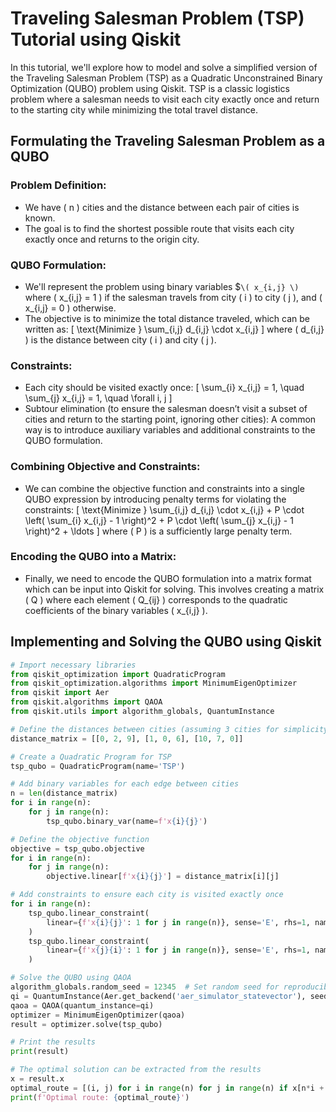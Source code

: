 # Traveling Salesman Problem (TSP) Tutorial using Qiskit

In this tutorial, we'll explore how to model and solve a simplified version of the Traveling Salesman Problem (TSP) as a Quadratic Unconstrained Binary Optimization (QUBO) problem using Qiskit. TSP is a classic logistics problem where a salesman needs to visit each city exactly once and return to the starting city while minimizing the total travel distance.

## Formulating the Traveling Salesman Problem as a QUBO

### Problem Definition:
- We have \( n \) cities and the distance between each pair of cities is known.
- The goal is to find the shortest possible route that visits each city exactly once and returns to the origin city.

### QUBO Formulation:
- We'll represent the problem using binary variables $`\( x_{i,j} \)` where \( x_{i,j} = 1 \) if the salesman travels from city \( i \) to city \( j \), and \( x_{i,j} = 0 \) otherwise.
- The objective is to minimize the total distance traveled, which can be written as:
\[ \text{Minimize } \sum_{i,j} d_{i,j} \cdot x_{i,j} \]
where \( d_{i,j} \) is the distance between city \( i \) and city \( j \).

### Constraints:
- Each city should be visited exactly once:
\[ \sum_{i} x_{i,j} = 1, \quad \sum_{j} x_{i,j} = 1, \quad \forall i, j \]
- Subtour elimination (to ensure the salesman doesn’t visit a subset of cities and return to the starting point, ignoring other cities): A common way is to introduce auxiliary variables and additional constraints to the QUBO formulation.

### Combining Objective and Constraints:
- We can combine the objective function and constraints into a single QUBO expression by introducing penalty terms for violating the constraints:
\[ \text{Minimize } \sum_{i,j} d_{i,j} \cdot x_{i,j} + P \cdot \left( \sum_{i} x_{i,j} - 1 \right)^2 + P \cdot \left( \sum_{j} x_{i,j} - 1 \right)^2 + \ldots \]
where \( P \) is a sufficiently large penalty term.

### Encoding the QUBO into a Matrix:
- Finally, we need to encode the QUBO formulation into a matrix format which can be input into Qiskit for solving. This involves creating a matrix \( Q \) where each element \( Q_{ij} \) corresponds to the quadratic coefficients of the binary variables \( x_{i,j} \).

## Implementing and Solving the QUBO using Qiskit

```python
# Import necessary libraries
from qiskit_optimization import QuadraticProgram
from qiskit_optimization.algorithms import MinimumEigenOptimizer
from qiskit import Aer
from qiskit.algorithms import QAOA
from qiskit.utils import algorithm_globals, QuantumInstance

# Define the distances between cities (assuming 3 cities for simplicity)
distance_matrix = [[0, 2, 9], [1, 0, 6], [10, 7, 0]]

# Create a Quadratic Program for TSP
tsp_qubo = QuadraticProgram(name='TSP')

# Add binary variables for each edge between cities
n = len(distance_matrix)
for i in range(n):
    for j in range(n):
        tsp_qubo.binary_var(name=f'x{i}{j}')

# Define the objective function
objective = tsp_qubo.objective
for i in range(n):
    for j in range(n):
        objective.linear[f'x{i}{j}'] = distance_matrix[i][j]

# Add constraints to ensure each city is visited exactly once
for i in range(n):
    tsp_qubo.linear_constraint(
        linear={f'x{i}{j}': 1 for j in range(n)}, sense='E', rhs=1, name=f'visit_city{i}_once'
    )
    tsp_qubo.linear_constraint(
        linear={f'x{j}{i}': 1 for j in range(n)}, sense='E', rhs=1, name=f'leave_city{i}_once'
    )

# Solve the QUBO using QAOA
algorithm_globals.random_seed = 12345  # Set random seed for reproducibility
qi = QuantumInstance(Aer.get_backend('aer_simulator_statevector'), seed_simulator=12345, seed_transpiler=12345)
qaoa = QAOA(quantum_instance=qi)
optimizer = MinimumEigenOptimizer(qaoa)
result = optimizer.solve(tsp_qubo)

# Print the results
print(result)

# The optimal solution can be extracted from the results
x = result.x
optimal_route = [(i, j) for i in range(n) for j in range(n) if x[n*i + j] == 1]
print(f'Optimal route: {optimal_route}')

